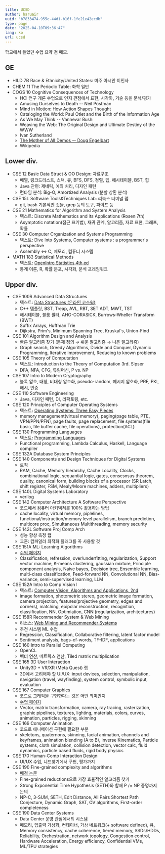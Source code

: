 ```yaml
---
title: UCSD
author: haruair
uuid: "b7833474-955c-44d1-b16f-1fe21e42ecdb"
type: page
date: "2025-04-10T09:36:47"
lang: ko
url: ucsd
---
```


학교에서 들었던 수업 요약 겸 메모.

## GE

- HILD 7B Race & Ethnicity/United States: 미주 아시안 이민사
- CHEM 11 The Periodic Table: 화학 일반
- COGS 10 Cognitive Consequences of Technology
  - HCI 연구 개론 수업으로 인지 관점에서 표현, 시각화, 기술 등을 분석/평가
  - Amusing Ourselves to Death -- Neil Postman
  - Mind in Motion: How Action Shapes Thought
  - Cataloging the World: Paul Otlet and the Birth of the Information Age
  - As We May Think -- Vannevar Bush
  - Weaving the Web: The Original Design and Ultimate Destiny of the WWW
  - Ivan Sutherland
  - [The Mother of All Demos -- Doug Engelbart](https://en.wikipedia.org/wiki/The_Mother_of_All_Demos)
  - Wikipedia
  
## Lower div.

- CSE 12 Basic Data Struct & OO Design: 자료구조
  - 배열, 링크드리스트, 스택, 큐, BFS, DFS, 정렬, 맵, 해시테이블, BST, 힙
  - Java 관련: 제네릭, 예외 처리, 디자인 패턴
  - 런타임 분석: Big-O, Amortized Analysis (분할 상환 분석)
- CSE 15L Software Tools&Techniques Lab: 리눅스 터미널 랩
  - git, bash 기본적인 것들, grep 등의 도구, 파이프 등
- CSE 21 Mathematics for Algorithm and System Analysis
  - 텍스트: Discrete Mathematics and Its Applications (Rosen 7th)
  - Asymptotic notation(점근 표기법), 재귀 관계, 알고리즘, 자료 표현, 그래프,
    확률
- CSE 30 Computer Organization and Systems Programming
  - 텍스트: Dive Into Systems, Computer systems : a programmer's perspective
  - Assembly ⇔ C, 메모리, 컴퓨터 시스템
- MATH 183 Statistical Methods
  - 텍스트: [OpenIntro Statistics 4th ed](https://www.openintro.org/book/os/)
  - 통계 이론, R, 확률 분포, 시각화, 분석 프레임워크

## Upper div.

- CSE 100R Advanced Data Structures
  - 텍스트: [Data Structures (온라인 코스웍)](https://cogniterra.org/course/330/promo)
  - C++ 템플릿, BST, Treap, AVL, RBT, SET ADT, MWT, TST
  - 해시테이블, 블룸 필터, AHO-CORASICK, Burrows-Wheller Transform (BWT)
  - Suffix Arrays, Huffman Trie
  - Dijkstra, Prim's, Minimum Spanning Tree, Kruskal's, Union-Find
- CSE 101 Algorithm Design and Analysis
  - 빠른 알고리즘 찾기 (문제 정의 → 쉬운 알고리즘 → 나은 알고리즘)
  - Graph search, Greedy Algorithms, Divide and Conquer, Dynamic Programming,
    Iterative improvement, Reducing to known problems
- CSE 105 Theory of Computation
  - 텍스트: Introduction to the Theory of Computation 3rd. Sipser
  - DFA, NFA, CFG, 튜링머신, P vs. NP
- CSE 107 Intro to Modern Cryptography
  - 블록 암호, 대칭, 비대칭 암호화, pseudo-random, 메시지 암호화, PRF, PKI,
    해시, 인증
- CSE 110 Software Engineering
  - Java, 디자인 패턴, DI, 리팩토링, etc.
- CSE 120 Principles of Computer Operating Systems
  - 텍스트: [Operating Systems: Three Easy Pieces](https://pages.cs.wisc.edu/~remzi/OSTEP/)
  - memory management(virtual memory), paging(page table, PTE, VPN/PPN/PFN),
    page faults, page replacement, file systems(file basic, file buffer cache,
    file operations), protection(ACL)
- CSE 130 Programming Languages
  - 텍스트: [Programming Languages](https://nadia-polikarpova.github.io/cse130-web/)
  - Functional programming, Lambda Calculus, Haskell, Language compiler
- CSE 132A Database System Principles
- CSE 140 Components and Design Techniques for Digital Systems
  - 로직
  - RAM, Cache, Memory hierarchy, Cache Locality, Clocks, combinational logic,
    sequantial logic, gates, consesnsus theorem, duality, canonical form,
    building blocks of a processor (SR Latch, shift register, FSM, Mealy/Moore
    machines, adders, multipliers)
- CSE 140L Digital Systems Laboratory
  - verilog
- CSE 142 Computer Architecture A Software Perspective
  - 코드에서 컴퓨터 아키텍쳐를 100% 활용하는 방법
  - cache locality, virtual memory, piplelines, functional/instruction/memory
    level parallelism, branch prediction, multicore proc, Simultaneous
    Multithreading, memory security
- CSE 142L Software Proj Comp Arch
  - 성능 향상 측정 랩
  - 교훈: 컴파일러 최적화 플래그를 꼭 사용할 것
- CSE 151A ML: Learning Algorithms
  - [수업 페이지](https://shangjingbo1226.github.io/teaching/2025-winter-CSE151A-ML)
  - Classification, refression, over/underfitting, regularization, Support
    vector machine, K-means clustering, gaussian mixture, Principle component
    analysis, Naive bayes, Decision tree, Ensemble learning, multi-class
    classification, Feed-forward NN, Convolutional NN, Bias-variance,
    semi-supervised learning, LLM
- CSE 152A Intro to Comp Vision I
  - 텍스트: [Computer Vision: Algorithms and Applications, 2nd](https://szeliski.org/Book/)
  - image formation, photometric stereo, geometric image formation, camera
    projection, features(projective geometry, edges and corners), matching,
    epipolar reconstruction, recognition, classification, NN, Optimiation, CNN
    (regularization, architectures)
- CSE 158R Recommender System & Web Mining
  - 리소스: [Web Mining and Recommender Systems](https://cseweb.ucsd.edu/classes/fa24/cse258-b/)
  - 추천 시스템 ML 수업
  - Regression, Classification, Collaborative filtering, latent factor model
  - Sentiment analysis, bags-of-words, TF-IDF, applications
- CSE 160 Intro to Parallel Computing
  - OpenCL
  - 벡터 연산, 메트릭스 연산, Tiled matrix multiplication
- CSE 165 3D User Interaction
  - Unity3D + VR/XR (Meta Quest) 랩
  - 3D에서 고려해야 할 UI/UX: input devices, selection, manipulation, navigation
    (travel, wayfinding), system control, symbolic input, evaluation
- CSE 167 Computer Graphics
  - 코드로 그래픽을 구현한다는 것은 어떤 의미인지
  - [수업 페이지](https://cseweb.ucsd.edu/~tzli/cse167/fa2023/)
  - Vector, matrix transformation, camera, ray tracing, rasterization, graphic
    pipelines, textures, lighting, materials, colors, curves, animation,
    particles, rigging, skinning
- CSE 169 Computer Animation
  - 코드로 에니메이션 구현에 필요한 부분
  - skeletons, quaternons, skinning, facial animation, channels and keyframes,
    animation blending (A to B), inverse Kinematics, Particle systems, cloth
    simulation, collision detection, vector calc, fluid dynamics, particle based
    fluids, rigid body physics
- CSE 170 Human-Comp Interaction Design
  - UI/UX 수업, 니드찾기에서 구현, 평가까지
- CSE 190 Fine-grained complexity and algorithms
  - [배경 논문](https://people.csail.mit.edu/virgi/eccentri.pdf)
  - Fine-grained reductions으로 가장 효율적인 알고리즘 찾기
  - Strong Exponential Time Hypothesis (SETH)와 함께 P /= NP 증명까지 논의
  - NP-C, 3-SUM, SETH, Edit Distance, All Pairs Shortest Path Conjecture,
    Dynamic Graph, SAT, OV algorithms, First-order completeness
- CSE 190 Data Center Systems
  - Data Center 운영 관점에서의 시스템
  - 메모리, 입출력 가상화, 컨테이너, 가상 네트워크(+ software defined), 큐,
    Memory consistency, cache coherence, tiered memory, SSDs/HDDs, Reliability,
    Orchestration, network topology, Congestion control, Hardware Acceleration,
    Energy efficiency, Confidential VMs, ML/TPU strategies

